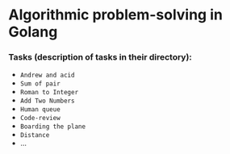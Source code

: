 # Algorithmic problem-solving in Golang

### Tasks (description of tasks in their directory):
* `Andrew and acid`
* `Sum of pair`
* `Roman to Integer`
* `Add Two Numbers`
* `Human queue`
* `Code-review`
* `Boarding the plane`
* `Distance`
* ...